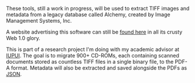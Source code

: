 These tools, still a work in progress, will be used to extract TIFF images and metadata from a legacy database called Alchemy, created by Image Management Systems, Inc.

A website advertising this software can still be [found here](https://www.imagemgt.com/alchemy.html) in all its crusty Web 1.0 glory.

This is part of a research project I'm doing with my academic advisor at [IUPUI](https://luddy.iupui.edu/). The goal is to migrate 900+ CD-ROMs, each containing scanned documents stored as countless TIFF files in a single binary file, to the PDF-A format. Metadata will also be extracted and saved alongside the PDFs as [JSON](https://en.wikipedia.org/wiki/JSON).
